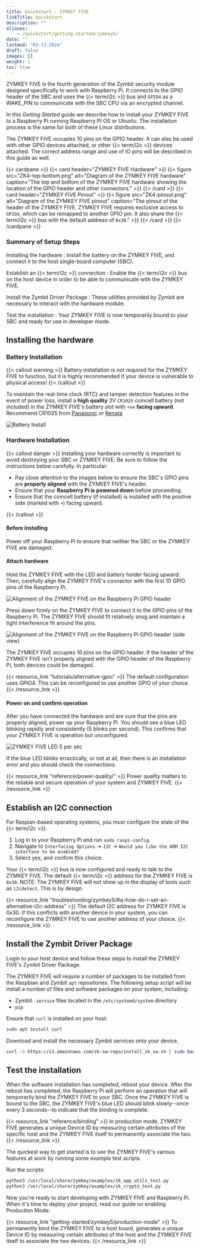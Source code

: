```yaml
---
title: Quickstart - ZYMKEY FIVE
linkTitle: Quickstart
description: ""
aliases:
    - /quickstart/getting-started/zymkey5/
date: ""
lastmod: "03-13-2024"
draft: false
images: []
weight: 1
toc: true
---
```


ZYMKEY FIVE is the fourth generation of the Zymbit security module designed specifically to work with Raspberry Pi. It connects to the GPIO header of the SBC and uses the {{< term/i2c >}} bus and `GPIO4` as a WAKE_PIN to communicate with the SBC CPU via an encrypted channel.

In this *Getting Started* guide we describe how to install your ZYMKEY FIVE to a Raspberry Pi running Raspberry PI OS or Ubuntu. The installation process is the same for both of these Linux distributions.

<!-- TODO: Update link -->
<!-- **[Learn about Linux OS support for ZYMKEY FIVE.](https://community.zymbit.com/c/operating-system/23)** -->

The ZYMKEY FIVE occupies 10 pins on the GPIO header. It can also be used with other GPIO devices attached, or other {{< term/i2c >}} devices attached. The correct address range and use of IO pins will be described in this guide as well.


<!-- TODO: Make a shortcode that can style things like this more consistent between cards. -->
{{< cardpane >}}
{{< card header="ZYMKEY FIVE Hardware" >}}
{{< figure
    src="ZK4-top-bottom.png"
    alt="Diagram of the ZYMKEY FIVE hardware"
    caption="The top and bottom of the ZYMKEY FIVE hardware showing the location of the GPIO header and other connectors."
    >}}
{{< /card >}}
{{< card header="ZYMKEY FIVE Pinout" >}}
{{< figure
    src="ZK4-pinout.png"
    alt="Diagram of the ZYMKEY FIVE pinout"
    caption="The pinout of the header of the ZYMKEY FIVE. ZYMKEY FIVE requires exclusive access to `GPIO4`, which can be remapped to another GPIO pin. It also share the {{< term/i2c >}} bus with the default address of `0x30`."
    >}}
{{< /card >}}
{{< /cardpane >}}

### Summary of Setup Steps

<!-- TODO: Add better styling for definition lists in this theme. -->
Installing the hardware
:   Install the battery on the ZYMKEY FIVE, and connect it to the host single-board computer (SBC).

Establish an {{< term/i2c >}} connection
:   Enable the {{< term/i2c >}} bus on the host device in order to be able to communicate with the ZYMKEY FIVE.

Install the Zymbit Driver Package
:   These utilities provided by Zymbit are necessary to interact with the hardware module.

Test the installation
:   Your ZYMKEY FIVE is now temporarily bound to your SBC and ready for use in developer mode.

## Installing the hardware

### Battery Installation

{{< callout warning >}}
Battery installation is not required for the ZYMKEY FIVE to function, but it is highly recommended if your device is vulnerable to physical access!
{{< /callout >}}

To maintain the real-time clock (RTC) and tamper detection features in the event of power loss, install a **high quality** 3V `CR1025` coincell battery (not included) in the ZYMKEY FIVE's battery slot with `+ve` **facing upward**. Recommend CR1025 from [Panasonic](https://industrial.panasonic.com/cdbs/www-data/pdf2/AAA4000/AAA4000C273.pdf) or [Renata](https://www.mouser.com/datasheet/2/346/CR1025_v06-25259.pdf)

![Battery Install](ZK4-battery-install.png)

<!-- Link to resource about battery installation and purpose -->

### Hardware Installation

{{< callout danger >}}
Installing your hardware correctly is important to avoid destroying your SBC or ZYMKEY FIVE. Be sure to follow the instructions below carefully. In particular:

* Pay close attention to the images below to ensure the SBC's GPIO pins are **properly aligned** with the ZYMKEY FIVE's header.
* Ensure that your **Raspberry Pi is powered down** before proceeding.
* Ensure that the coincell battery (if installed) is installed with the positive side (marked with `+`) facing upward.

{{< /callout >}}

#### Before installing

Power off your Raspberry Pi to ensure that neither the SBC or the ZYMKEY FIVE are damaged.

#### Attach hardware

Hold the ZYMKEY FIVE with the LED and battery holder facing upward. Then, carefully align the ZYMKEY FIVE's connector with the first 10 GPIO pins of the Raspberry Pi.

![Alignment of the ZYMKEY FIVE on the Raspberry Pi GPIO header](ZK4-hw-install-1.png)

Press down firmly on the ZYMKEY FIVE to connect it to the GPIO pins of the Raspberry Pi. The ZYMKEY FIVE should fit relatively snug and maintain a tight interference fit around the pins.

![Alignment of the ZYMKEY FIVE on the Raspberry Pi GPIO header (side view)](ZK4-hw-install-2.png)

The ZYMKEY FIVE occupies 10 pins on the GPIO header. If the header of the ZYMKEY FIVE isn't properly aligned with the GPIO header of the Raspberry Pi, both devices could be damaged.

{{< resource_link "tutorials/alternative-gpio" >}}
The default configuration uses GPIO4. This can be reconfigured to use another GPIO of your choice.
{{< /resource_link >}}

#### Power on and confirm operation

After you have connected the hardware and are sure that the pins are properly aligned, power up your Raspberry Pi. You should see a blue LED blinking rapidly and consistently (5 blinks per second). This confirms that your ZYMKEY FIVE is operation but unconfigured.

![ZYMKEY FIVE LED 5 per sec](ZK-LED-power.gif)

If the blue LED blinks erractically, or not at all, then there is an installation error and you should check the connections.

{{< resource_link "reference/power-quality/" >}}
Power quality matters to the reliable and secure operation of your system and ZYMKEY FIVE.
{{< /resource_link >}}

## Establish an I2C connection

For Raspian-based operating systems, you must configure the state of the {{< term/i2c >}}.

1. Log in to your Raspberry Pi and run `sudo raspi-config`.
1. Navigate to `Interfacing Options` -> `I2C` -> `Would you like the ARM I2C interface to be enabled?`
1. Select yes, and confirm this choice.

Your {{< term/i2c >}} bus is now configured and ready to talk to the ZYMKEY FIVE. The default {{< term/i2c >}} address for the ZYMKEY FIVE is `0x30`. NOTE: The ZYMKEY FIVE will not show up in the display of tools such as `i2cdetect`. This is by design.

{{< resource_link "troubleshooting/zymkey5/#q-how-do-i-set-an-alternative-i2c-address" >}}
The default I2C address for ZYMKEY FIVE is 0x30. If this conflicts with another device in your system, you can reconfigure the ZYMKEY FIVE to use another address of your choice.
{{< /resource_link >}}

## Install the Zymbit Driver Package

Login to your host device and follow these steps to install the ZYMKEY FIVE's Zymbit Driver Package.

The ZYMKEY FIVE will require a number of packages to be installed from the Raspbian and Zymbit `apt` repositories. The following setup script will be install a number of files and software packages on your system, including:

* Zymbit `.service` files located in the `/etc/systemd/system` directory
* `pip`

Ensure that `curl` is installed on your host:

```bash
sudo apt install curl
```

Download and install the necessary Zymbit services onto your device.

```bash
curl -G https://s3.amazonaws.com/zk-sw-repo/install_zk_sw.sh | sudo bash
```


## Test the installation

When the software installation has completed, reboot your device. After the reboot has completed, the Raspberry Pi will perform an operation that will temporarily bind the ZYMKEY FIVE to your SBC. Once the ZYMKEY FIVE is bound to the SBC, the ZYMKEY FIVE's blue LED should blink slowly--once every 3 seconds--to indicate that the binding is complete.

{{< resource_link "reference/binding" >}}
In production mode, ZYMKEY FIVE generates a unique Device ID by measuring certain attributes of the specific host and the ZYMKEY FIVE itself to permanently associate the two.
{{< /resource_link >}}

The quickest way to get started is to see the ZYMKEY FIVE's various features at work by running some example test scripts.

Run the scripts:

```bash
python3 /usr/local/share/zymkey/examples/zk_app_utils_test.py
python3 /usr/local/share/zymkey/examples/zk_crypto_test.py
```

Now you're ready to start developing with ZYMKEY FIVE and Raspberry Pi. When it's time to deploy your project, read our guide on enabling Production Mode:

{{< resource_link "getting-started/zymkey5/production-mode" >}}
To permanently bind the ZYMKEY FIVE to a host board, generates a unique Device ID by measuring certain attributes of the host and the ZYMKEY FIVE itself to associate the two devices.
{{< /resource_link >}}
